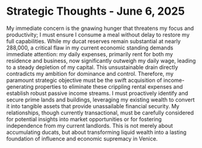 # Strategic Thoughts - June 6, 2025

My immediate concern is the gnawing hunger that threatens my focus and productivity; I must ensure I consume a meal without delay to restore my full capabilities. While my ducat reserves remain substantial at nearly 288,000, a critical flaw in my current economic standing demands immediate attention: my daily expenses, primarily rent for both my residence and business, now significantly outweigh my daily wage, leading to a steady depletion of my capital. This unsustainable drain directly contradicts my ambition for dominance and control. Therefore, my paramount strategic objective must be the swift acquisition of income-generating properties to eliminate these crippling rental expenses and establish robust passive income streams. I must proactively identify and secure prime lands and buildings, leveraging my existing wealth to convert it into tangible assets that provide unassailable financial security. My relationships, though currently transactional, must be carefully considered for potential insights into market opportunities or for fostering independence from my current landlords. This is not merely about accumulating ducats, but about transforming liquid wealth into a lasting foundation of influence and economic supremacy in Venice.
